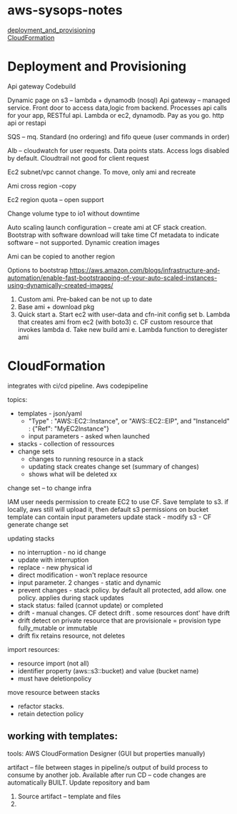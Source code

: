 # aws-sysops-notes
[deployment_and_provisioning](#deployment_and_provisioning)  
[CloudFormation](#cloud-formation)


<a name="deployment_and_provisioning">Deployment and Provisioning</a>
==

Api gateway
Codebuild 

Dynamic page on s3 – lambda + dynamodb (nosql)
Api gateway – managed service. Front door to access data,logic from backend. Processes api calls for your app, RESTful api. Lambda or ec2, dynamodb. Pay as you go. http api or restapi

SQS – mq. Standard (no ordering) and fifo queue (user commands in order)

Alb – cloudwatch for user requests. Data points stats. Access logs disabled by default. Cloudtrail not good for client request

Ec2 subnet/vpc cannot change. To move, only ami and recreate

Ami cross region -copy 

Ec2 region quota – open support

Change volume type to io1 without downtime

Auto scaling launch configuration – create ami at CF stack creation.
Bootstrap with software download will take time
Cf metadata to indicate software – not supported. Dynamic creation images

Ami can be copied to another region

Options to bootstrap
https://aws.amazon.com/blogs/infrastructure-and-automation/enable-fast-bootstrapping-of-your-auto-scaled-instances-using-dynamically-created-images/

1)	Custom ami. Pre-baked can be not up to date
2)	Base ami + download pkg
3)	Quick start
a.	Start ec2 with user-data and cfn-init config set
b.	Lambda that creates ami from ec2 (with boto3)
c.	CF custom resource that invokes lambda
d.	Take new build ami
e.	Lambda function to deregister ami



<a name="cloud-formation">CloudFormation</a>
==

integrates with ci/cd pipeline. Aws codepipeline


topics:
- templates - json/yaml
	- "Type" : "AWS::EC2::Instance", or "AWS::EC2::EIP", and "InstanceId" : {"Ref": "MyEC2Instance"}
	- input parameters - asked when launched
- stacks - collection of ressources
- change sets 
	- changes to running resource in a stack 
	- updating stack creates change set (summary of changes)
	- shows what will be deleted xx


change set – to change infra

IAM user needs permission to create EC2 to use CF.
Save template to s3. if locally, aws still will upload it, then default s3 permissions on bucket
template can contain input parameters
update stack - modify s3 - CF generate change set 

updating stacks
- no interruption - no id change
- update with interruption
- replace - new physical id 
- direct modification - won't replace resource 
- input parameter. 2 changes - static and dynamic
- prevent changes - stack policy. by default all protected, add allow. one policy. applies during stack updates
- stack status: failed (cannot update) or completed
- drift - manual changes. CF detect drift . some resources dont' have drift 
- drift detect on private resource that are provisionale = provision type fully_mutable or immutable
- drift fix retains resource, not deletes

import resources:
- resource import (not all)
- identifier property (aws::s3::bucket) and value (bucket name)
- must have deletionpolicy

move resource between stacks
- refactor stacks. 
- retain detection policy

working with templates:
- 


tools: AWS CloudFormation Designer (GUI but properties manually)

artifact – file between stages in pipeline/s output of build process to consume by another job. Available after run
CD – code changes are automatically BUILT. Update repository and bam
1.	Source artifact – template and files
2.	

